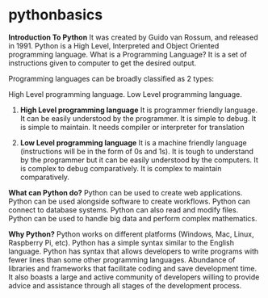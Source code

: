 # pythonbasics


**Introduction To Python**
It was created by Guido van Rossum, and released in 1991.
Python is a High Level, Interpreted and Object Oriented programming language.
What is a Programming Language?
It is a set of instructions given to computer to get the desired output.

Programming languages can be broadly classified as 2 types:

High Level programming language.
Low Level programming language.

1) **High Level programming language**
It is programmer friendly language.
It can be easily understood by the programmer.
It is simple to debug.
It is simple to maintain.
It needs compiler or interpreter for translation

2) **Low Level programming language**
It is a machine friendly language (instructions will be in the form of 0s and 1s).
It is tough to understand by the programmer but it can be easily understood by the computers.
It is complex to debug comparatively.
It is complex to maintain comparatively.

**What can Python do?**
Python can be used to create web applications.
Python can be used alongside software to create workflows.
Python can connect to database systems.
Python can also read and modify files.
Python can be used to handle big data and perform complex mathematics.

**Why Python?**
Python works on different platforms (Windows, Mac, Linux, Raspberry Pi, etc).
Python has a simple syntax similar to the English language.
Python has syntax that allows developers to write programs with fewer lines than some other programming languages.
Abundance of libraries and frameworks that facilitate coding and save development time.
It also boasts a large and active community of developers willing to provide advice and assistance through all stages of the development process.
